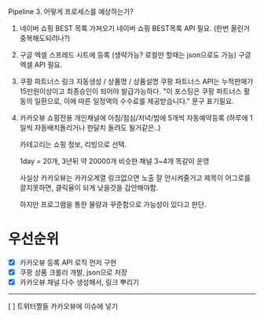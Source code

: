Pipeline 3. 어떻게 프로세스를 예상하는가?

1. 네이버 쇼핑 BEST 목록 가져오기
   네이버 쇼핑 BEST목록 API 필요.
   (한번 올린거 중복해도되려나?)

2. 구글 엑셀 스프레드 시트에 등록 (생략가능? 로컬만 할때는 json으로도 가능)
   구글 엑셀 API 필요.

3. 쿠팡 파트너스 링크 자동생성 / 상품명 / 상품설명
   쿠팡 파트너스 API는 누적판매가 15만원이상이고 최종승인이 되어야 발급가능하다.
   "이 포스팅은 쿠팡 파트너스 활동의 일환으로, 이에 따른 일정액의 수수료를 제공받습니다." 문구 표기필요.

4. 카카오뷰 쇼핑전용 개인채널에 아침/점심/저녁/밤에 5개씩 자동예약등록
   (하루에 1일씩 자동배치돌리거나 한달치 돌려도 될거같은..)

   카테고리는 쇼핑 정보, 리빙으로 선택.

   1day = 20개, 3년뒤 약 20000개
   비슷한 채널 3~4개 똑같이 운영

   사실상 카카오뷰는 카카오계열 링크없으면 노출 잘 안시켜줄거고
   제목이 어그로를 끌지못하면, 클릭율이 되게 낮을것을 감안해야함.

   하지만 프로그램을 통한 물량과 꾸준함으로 가능성이 있다고 판단.

# 우선순위

- [x] 카카오뷰 등록 API 로직 먼저 구현
- [x] 쿠팡 상품 크롤러 개발, json으로 저장
- [x] 카카오뷰 채널 다수 생성해서, 링크 뿌리기

---

[ ] 트위터짤들 카카오뷰에 이슈에 넣기

